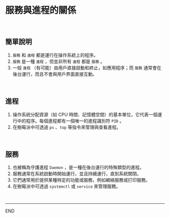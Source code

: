 # 服務與進程的關係

</br>

## 簡單說明

1. `服務` 和 `進程` 都是運行在操作系統上的程序。
2. `服務` 是一種 `進程` ，但並非所有 `進程` 都是 `服務` 。
3. 一般 `進程` （有可能）由用戶直接啟動和終止，如應用程序；而 `服務` 通常會在後台運行，而且不會與用戶界面直接互動。

</br>

## 進程

1. 操作系統分配資源（如 CPU 時間、記憶體空間）的基本單位，它代表一個運行中的程序。每個進程都有一個唯一的進程識別符 `PID` 。
2. 在樹莓派中可透過 `ps` 、`top` 等指令來管理與查看進程。

</br>

## 服務

1. 也被稱為守護進程 `Daemon` ，是一種在後台運行的特殊類型的進程。
2. 服務通常在系統啟動時開始運行，並且持續運行，直到系統關閉。
3. 它們通常用於提供某種特定的功能或服務，例如網絡服務或打印服務。
4. 在樹莓派中可透過 `systemctl` 或 `service` 來管理服務。

</br>

---

END
